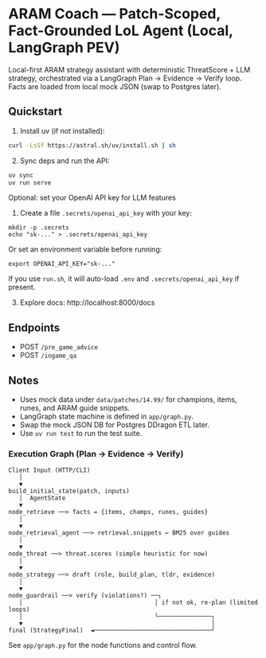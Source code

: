 # ARAM Coach — Patch-Scoped, Fact-Grounded LoL Agent (Local, LangGraph PEV)

Local-first ARAM strategy assistant with deterministic ThreatScore + LLM strategy, orchestrated via a LangGraph Plan → Evidence → Verify loop. Facts are loaded from local mock JSON (swap to Postgres later).

## Quickstart

1) Install uv (if not installed):

```bash
curl -LsSf https://astral.sh/uv/install.sh | sh
```

2) Sync deps and run the API:

```bash
uv sync
uv run serve
```

Optional: set your OpenAI API key for LLM features

1) Create a file `.secrets/openai_api_key` with your key:

```
mkdir -p .secrets
echo "sk-..." > .secrets/openai_api_key
```

Or set an environment variable before running:

```
export OPENAI_API_KEY="sk-..."
```

If you use `run.sh`, it will auto-load `.env` and `.secrets/openai_api_key` if present.

3) Explore docs: http://localhost:8000/docs

## Endpoints

- POST `/pre_game_advice`
- POST `/ingame_qa`

## Notes

- Uses mock data under `data/patches/14.99/` for champions, items, runes, and ARAM guide snippets.
- LangGraph state machine is defined in `app/graph.py`.
- Swap the mock JSON DB for Postgres DDragon ETL later.
- Use `uv run test` to run the test suite.

### Execution Graph (Plan → Evidence → Verify)

```
Client Input (HTTP/CLI)
   │
   ▼
build_initial_state(patch, inputs)
   │  AgentState
   ▼
node_retrieve ──> facts = {items, champs, runes, guides}
   │
   ▼
node_retrieval_agent ──> retrieval.snippets ← BM25 over guides
   │
   ▼
node_threat ──> threat.scores (simple heuristic for now)
   │
   ▼
node_strategy ──> draft (role, build_plan, tldr, evidence)
   │
   ▼
node_guardrail ──> verify (violations?) ──┐
   │                                     │ if not ok, re-plan (limited loops)
   │                                     └───────────────┐
   ▼                                                     │
final (StrategyFinal)  ◄─────────────────────────────────┘
```

See `app/graph.py` for the node functions and control flow.


